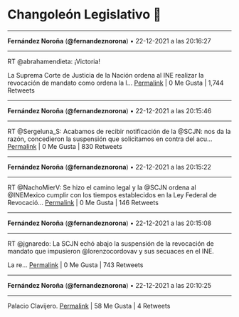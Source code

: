 # Changoleón Legislativo 🙈
*****
**Fernández Noroña** (**@fernandeznorona**) • 22-12-2021 a las 20:16:27
*****
RT @abrahamendieta: ¡Victoria! 


La Suprema Corte de Justicia de la Nación ordena al INE realizar la revocación de mandato como ordena la l…
[Permalink](https://twitter.com/fernandeznorona/status/1473870089636270083) | 0 Me Gusta | 1,744 Retweets
*****
**Fernández Noroña** (**@fernandeznorona**) • 22-12-2021 a las 20:15:46
*****
RT @Sergeluna_S: Acabamos de recibir notificación de la @SCJN: nos da la razón, concedieron la suspensión que solicitamos en contra del acu…
[Permalink](https://twitter.com/fernandeznorona/status/1473869919041298436) | 0 Me Gusta | 830 Retweets
*****
**Fernández Noroña** (**@fernandeznorona**) • 22-12-2021 a las 20:15:22
*****
RT @NachoMierV: Se hizo el camino legal y la @SCJN ordena al @INEMexico cumplir con los tiempos establecidos en la Ley Federal de Revocació…
[Permalink](https://twitter.com/fernandeznorona/status/1473869819250364417) | 0 Me Gusta | 146 Retweets
*****
**Fernández Noroña** (**@fernandeznorona**) • 22-12-2021 a las 20:15:08
*****
RT @jgnaredo: La SCJN echó abajo la suspensión de la revocación de mandato que impusieron @lorenzocordovav y sus secuaces en el INE.


La re…
[Permalink](https://twitter.com/fernandeznorona/status/1473869760400142339) | 0 Me Gusta | 743 Retweets
*****
**Fernández Noroña** (**@fernandeznorona**) • 22-12-2021 a las 20:10:25
*****
Palacio Clavijero.
[Permalink](https://twitter.com/fernandeznorona/status/1473868574255202306) | 58 Me Gusta | 4 Retweets